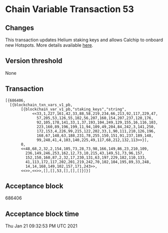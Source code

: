 # Chain Variable Transaction 53

## Changes

This transaction updates Helium staking keys and allows Calchip to onboard new Hotspots. More details available [here](https://blog.helium.com/onboarding-for-third-party-hotspots-f8b99df35be).

## Version threshold

None

## Transaction

```
[{686406,
  [{blockchain_txn_vars_v1_pb,
       [{blockchain_var_v1_pb,"staking_keys","string",
            <<33,1,227,161,42,33,88,58,219,234,66,213,92,117,229,47,
              57,205,53,126,55,102,56,207,160,154,207,237,120,176,
              92,105,178,141,33,1,37,193,104,249,129,155,16,116,103,
              223,160,89,196,199,11,94,109,49,204,84,242,3,141,250,
              172,153,4,226,99,215,122,202,33,1,90,111,210,126,196,
              168,67,148,63,188,231,78,255,150,151,91,237,189,148,
              99,248,41,4,103,140,225,49,117,68,212,132,113>>}],
       0,
       <<48,68,2,32,2,154,105,73,28,73,98,166,149,86,23,210,109,
         236,149,246,253,162,12,73,10,215,43,149,51,73,96,157,
         152,150,160,87,2,32,17,230,131,63,197,229,182,110,133,
         41,113,172,117,202,201,219,242,70,102,104,195,89,33,248,
         14,14,168,149,102,157,171,243>>,
       <<>>,<<>>,[],[],53,[],[],[]}]}]
```

## Acceptance block

686406

## Acceptance block time

Thu Jan 21 09:32:53 PM UTC 2021
